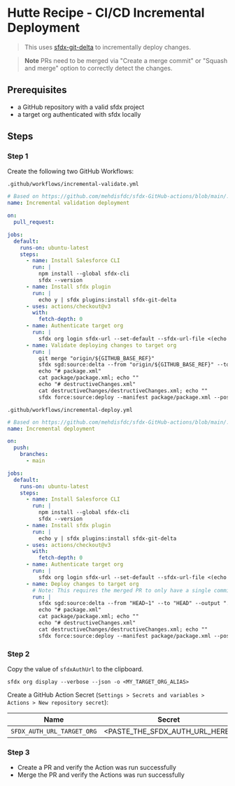 # Hutte Recipe - CI/CD Incremental Deployment

> This uses [sfdx-git-delta](https://github.com/scolladon/sfdx-git-delta) to incrementally deploy changes.

> **Note** PRs need to be merged via "Create a merge commit" or "Squash and merge" option to correctly detect the changes.

## Prerequisites

- a GitHub repository with a valid sfdx project
- a target org authenticated with sfdx locally

## Steps

### Step 1

Create the following two GitHub Workflows:

`.github/workflows/incremental-validate.yml`

```yaml
# Based on https://github.com/mehdisfdc/sfdx-GitHub-actions/blob/main/.github/workflows/main.yml
name: Incremental validation deployment

on:
  pull_request:

jobs:
  default:
    runs-on: ubuntu-latest
    steps:
      - name: Install Salesforce CLI
        run: |
          npm install --global sfdx-cli
          sfdx --version
      - name: Install sfdx plugin
        run: |
          echo y | sfdx plugins:install sfdx-git-delta
      - uses: actions/checkout@v3
        with:
          fetch-depth: 0
      - name: Authenticate target org
        run: |
          sfdx org login sfdx-url --set-default --sfdx-url-file <(echo "${{ secrets.SFDX_AUTH_URL_TARGET_ORG }}")
      - name: Validate deploying changes to target org
        run: |
          git merge "origin/${GITHUB_BASE_REF}"
          sfdx sgd:source:delta --from "origin/${GITHUB_BASE_REF}" --to "HEAD" --output "." --ignore .forceignore
          echo "# package.xml"
          cat package/package.xml; echo ""
          echo "# destructiveChanges.xml"
          cat destructiveChanges/destructiveChanges.xml; echo ""
          sfdx force:source:deploy --manifest package/package.xml --postdestructivechanges destructiveChanges/destructiveChanges.xml --wait 30 --testlevel RunLocalTests --checkonly
```

`.github/workflows/incremental-deploy.yml`

```yaml
# Based on https://github.com/mehdisfdc/sfdx-GitHub-actions/blob/main/.github/workflows/main.yml
name: Incremental deployment

on:
  push:
    branches:
      - main

jobs:
  default:
    runs-on: ubuntu-latest
    steps:
      - name: Install Salesforce CLI
        run: |
          npm install --global sfdx-cli
          sfdx --version
      - name: Install sfdx plugin
        run: |
          echo y | sfdx plugins:install sfdx-git-delta
      - uses: actions/checkout@v3
        with:
          fetch-depth: 0
      - name: Authenticate target org
        run: |
          sfdx org login sfdx-url --set-default --sfdx-url-file <(echo "${{ secrets.SFDX_AUTH_URL_TARGET_ORG }}")
      - name: Deploy changes to target org
        # Note: This requires the merged PR to only have a single commit or merge commit
        run: |
          sfdx sgd:source:delta --from "HEAD~1" --to "HEAD" --output "." --ignore .forceignore
          echo "# package.xml"
          cat package/package.xml; echo ""
          echo "# destructiveChanges.xml"
          cat destructiveChanges/destructiveChanges.xml; echo ""
          sfdx force:source:deploy --manifest package/package.xml --postdestructivechanges destructiveChanges/destructiveChanges.xml --wait 30 --testlevel RunLocalTests
```

### Step 2

Copy the value of `sfdxAuthUrl` to the clipboard.

```console
sfdx org display --verbose --json -o <MY_TARGET_ORG_ALIAS>
```

Create a GitHub Action Secret (`Settings > Secrets and variables > Actions > New repository secret`):

| Name                       | Secret                         |
| -------------------------- | ------------------------------ |
| `SFDX_AUTH_URL_TARGET_ORG` | <PASTE_THE_SFDX_AUTH_URL_HERE> |

### Step 3

- Create a PR and verify the Action was run successfully
- Merge the PR and verify the Actions was run successfully
